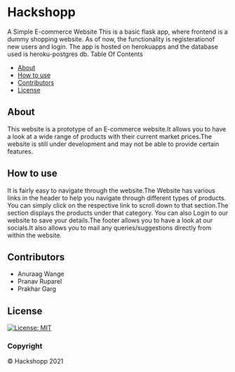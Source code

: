 # Hackshopp

A Simple E-commerce Website
This is a basic flask app, where frontend is a dummy shopping website. As of now, the functionality is registerationof new users and login.
The app is hosted on herokuapps and the database used is heroku-postgres db.
Table Of Contents

* [About](#about)
* [How to use](#how-to-use)
* [Contributors](#contributors)
* [License](#license)

## About
This website is a prototype of an E-commerce website.It allows you to have a look at a wide range of products with their current market prices.The website is still under 
development and may not be able to provide certain features.

## How to use
It is fairly easy to navigate through the website.The Website has various links in the header to help you navigate through different types of products.
You can simply click on the respective link to scroll down to that section.The section displays the products under that category.
You can also Login to our website to save your details.The footer allows you to have a look at our socials.It also allows you to mail any queries/suggestions directly from 
within the website.

## Contributors
* Anuraag Wange
* Pranav Ruparel
* Prakhar Garg

## License
[![License: MIT](https://img.shields.io/badge/License-MIT-yellow.svg)](https://opensource.org/licenses/MIT)

### Copyright
© Hackshopp 2021

